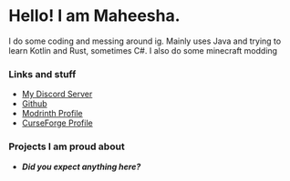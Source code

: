 # Hello! I am Maheesha.   
I do some coding and messing around ig. Mainly uses Java and trying to learn Kotlin and Rust, sometimes C#. I also do some minecraft modding

### Links and stuff
- [My Discord Server](https://discord.gg/R8qGzssTMd)   
- [Github](https://github.com/MaheEvil)   
- [Modrinth Profile](https://modrinth.com/user/qxFOUntv)   
- [CurseForge Profile](https://www.curseforge.com/members/maheevil/projects)   

### Projects I am proud about
- ***Did you expect anything here?***
